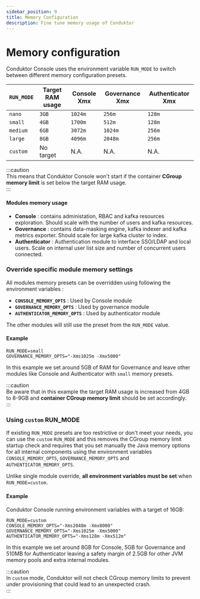 ```yaml
---
sidebar_position: 9
title: Memory Configuration
description: Fine tune memory usage of Conduktor
---
```


# Memory configuration

Conduktor Console uses the environment variable `RUN_MODE` to switch between different memory configuration presets. 

| `RUN_MODE` | Target RAM usage   | Console Xmx | Governance Xmx | Authenticator Xmx |
| ---------- | ------------------ |------------ | -------------- | ----------------- |
| `nano`     | `3GB`              | `1024m`     | `256m`         | `128m`            |
| `small`    | `4GB`              | `1700m`     | `512m`         | `128m`            |
| `medium`   | `6GB`              | `3072m`     | `1024m`        | `256m`            |
| `large`    | `8GB`              | `4096m`     | `2048m`        | `256m`            |
| `custom`   | No target          | N.A.        | N.A.           | N.A.              |

:::caution   
This means that Conduktor Console won't start if the container **CGroup memory limit** is set below the target RAM usage.   
:::

#### Modules memory usage
- **Console** : contains administation, RBAC and kafka resources exploration. Should scale with the number of users and kafka resources. 
- **Governance** : contains data-masking engine, kafka indexer and kafka metrics exporter. Should scale for large kafka cluster to index.
- **Authenticator** : Authentication module to interface SSO/LDAP and local users. Scale on internal user list size and number of concurrent users connected.

### Override specific module memory settings

All modules memory presets can be overridden using following the environment variables :

- **`CONSOLE_MEMORY_OPTS`** : Used by Console module
- **`GOVERNANCE_MEMORY_OPTS`** : Used by governance  module
- **`AUTHENTICATOR_MEMORY_OPTS`** : Used by authenticator module

The other modules will still use the preset from the `RUN_MODE` value.

#### Example

```
RUN_MODE=small
GOVERNANCE_MEMORY_OPTS="-Xms1025m -Xmx5000"
``` 
In this example we set around 5GB of RAM for Governance and leave other modules like Console and Authenticator with `small` memory presets. 

:::caution   
Be aware that in this example the target RAM usage is increased from 4GB to 8-9GB and **container CGroup memory limit** should be set accordingly.   
:::

### Using `custom` RUN_MODE

If existing `RUN_MODE` presets are too restrictive or don't meet your needs, you can use the `custom` `RUN_MODE` and this removes the CGroup memory limit startup check and requires that you set manually the Java memory options for all internal components using the environment variables `CONSOLE_MEMORY_OPTS`, `GOVERNANCE_MEMORY_OPTS` and `AUTHENTICATOR_MEMORY_OPTS`.  

Unlike single module override, **all environment variables must be set** when `RUN_MODE=custom`.


#### Example
Conduktor Console running environment variables with a target of 16GB: 

```
RUN_MODE=custom
CONSOLE_MEMORY_OPTS="-Xms2048m -Xmx8000"
GOVERNANCE_MEMORY_OPTS="-Xms1025m -Xmx5000"
AUTHENTICATOR_MEMORY_OPTS="-Xms128m -Xmx512m"
``` 
In this example we set around 8GB for Console, 5GB for Governance and 510MB for Authenticator leaving a safety margin of 2.5GB for other JVM memory pools and extra internal modules.


:::caution     
In `custom` mode, Conduktor will not check CGroup memory limits to prevent under provisioning that could lead to an unexpected crash.  
:::

